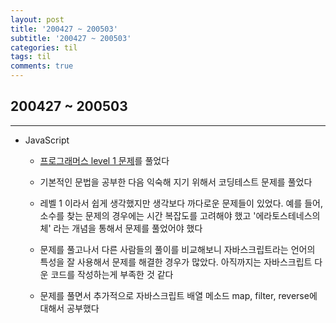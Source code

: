 ```yaml
---
layout: post
title: '200427 ~ 200503'
subtitle: '200427 ~ 200503'
categories: til
tags: til
comments: true
---
```


## 200427 ~ 200503

---

- JavaScript

  - [프로그래머스 level 1 문제](https://programmers.co.kr/learn/challenges)를 풀었다

  - 기본적인 문법을 공부한 다음 익숙해 지기 위해서 코딩테스트 문제를 풀었다

  - 레벨 1 이라서 쉽게 생각했지만 생각보다 까다로운 문제들이 있었다. 예를 들어, 소수를 찾는 문제의 경우에는 시간 복잡도를 고려해야 했고 '에라토스테네스의 체' 라는 개념을 통해서 문제를 풀었어야 했다

  - 문제를 풀고나서 다른 사람들의 풀이를 비교해보니 자바스크립트라는 언어의 특성을 잘 사용해서 문제를 해결한 경우가 많았다. 아직까지는 자바스크립트 다운 코드를 작성하는게 부족한 것 같다

  - 문제를 풀면서 추가적으로 자바스크립트 배열 메소드 map, filter, reverse에 대해서 공부했다
